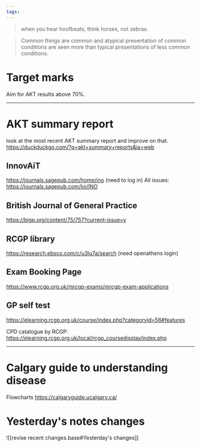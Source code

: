 ```yaml
---
tags:
---
```

> when you hear hoofbeats, think horses, not zebras. 

> Common things are common and atypical presentation of common conditions are seen more than typical presentations of less common conditions. 

# Target marks
Aim for AKT results above 70%. 

---
# AKT summary report
look at the most recent AKT summary report and improve on that. 
https://duckduckgo.com/?q=akt+summary+reports&ia=web 

## InnovAiT
https://journals.sagepub.com/home/ino (need to log in)
All issues: https://journals.sagepub.com/loi/INO

## British Journal of General Practice
https://bjgp.org/content/75/757?current-issue=y 

## RCGP library
https://research.ebsco.com/c/u3lu7a/search (need openathens login)

## Exam Booking Page
https://www.rcgp.org.uk/mrcgp-exams/mrcgp-exam-applications 

## GP self test
https://elearning.rcgp.org.uk/course/index.php?categoryid=56#features

CPD catalogue by RCGP: https://elearning.rcgp.org.uk/local/rcgp_coursedisplay/index.php 

---
# Calgary guide to understanding disease 
Flowcharts
https://calgaryguide.ucalgary.ca/ 

# Yesterday's notes changes
![[revise recent changes.base#Yesterday's changes]]
